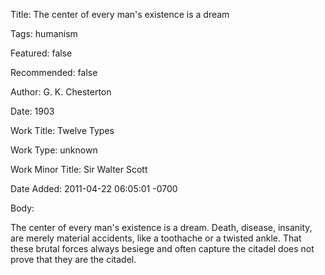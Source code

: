 Title:  The center of every man's existence is a dream

Tags:   humanism

Featured: false

Recommended: false

Author: G. K. Chesterton

Date:   1903

Work Title: Twelve Types

Work Type: unknown

Work Minor Title: Sir Walter Scott

Date Added: 2011-04-22 06:05:01 -0700

Body: 

The center of every man's existence is a dream. Death, disease, insanity, are merely material accidents, like a toothache or a twisted ankle. That these brutal forces always besiege and often capture the citadel does not prove that they are the citadel. 

